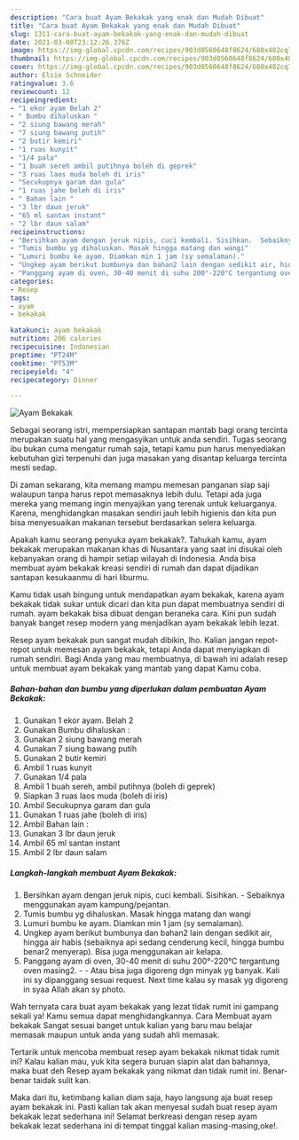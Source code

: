 ```yaml
---
description: "Cara buat Ayam Bekakak yang enak dan Mudah Dibuat"
title: "Cara buat Ayam Bekakak yang enak dan Mudah Dibuat"
slug: 1311-cara-buat-ayam-bekakak-yang-enak-dan-mudah-dibuat
date: 2021-03-08T23:12:26.376Z
image: https://img-global.cpcdn.com/recipes/903d0560648f8624/680x482cq70/ayam-bekakak-foto-resep-utama.jpg
thumbnail: https://img-global.cpcdn.com/recipes/903d0560648f8624/680x482cq70/ayam-bekakak-foto-resep-utama.jpg
cover: https://img-global.cpcdn.com/recipes/903d0560648f8624/680x482cq70/ayam-bekakak-foto-resep-utama.jpg
author: Elsie Schneider
ratingvalue: 3.6
reviewcount: 12
recipeingredient:
- "1 ekor ayam Belah 2"
- " Bumbu dihaluskan "
- "2 siung bawang merah"
- "7 siung bawang putih"
- "2 butir kemiri"
- "1 ruas kunyit"
- "1/4 pala"
- "1 buah sereh ambil putihnya boleh di geprek"
- "3 ruas laos muda boleh di iris"
- "Secukupnya garam dan gula"
- "1 ruas jahe boleh di iris"
- " Bahan lain "
- "3 lbr daun jeruk"
- "65 ml santan instant"
- "2 lbr daun salam"
recipeinstructions:
- "Bersihkan ayam dengan jeruk nipis, cuci kembali. Sisihkan.  Sebaiknya menggunakan ayam kampung/pejantan."
- "Tumis bumbu yg dihaluskan. Masak hingga matang dan wangi"
- "Lumuri bumbu ke ayam. Diamkan min 1 jam (sy semalaman)."
- "Ungkep ayam berikut bumbunya dan bahan2 lain dengan sedikit air, hingga air habis (sebaiknya api sedang cenderung kecil, hingga bumbu benar2 menyerap). Bisa juga menggunakan air kelapa."
- "Panggang ayam di oven, 30-40 menit di suhu 200°-220°C tergantung oven masing2.   Atau bisa juga digoreng dgn minyak yg banyak. Kali ini sy dipanggang sesuai request. Next time kalau sy masak yg digoreng in syaa Allah akan sy photo."
categories:
- Resep
tags:
- ayam
- bekakak

katakunci: ayam bekakak 
nutrition: 206 calories
recipecuisine: Indonesian
preptime: "PT24M"
cooktime: "PT53M"
recipeyield: "4"
recipecategory: Dinner

---
```



![Ayam Bekakak](https://img-global.cpcdn.com/recipes/903d0560648f8624/680x482cq70/ayam-bekakak-foto-resep-utama.jpg)

Sebagai seorang istri, mempersiapkan santapan mantab bagi orang tercinta merupakan suatu hal yang mengasyikan untuk anda sendiri. Tugas seorang ibu bukan cuma mengatur rumah saja, tetapi kamu pun harus menyediakan kebutuhan gizi terpenuhi dan juga masakan yang disantap keluarga tercinta mesti sedap.

Di zaman  sekarang, kita memang mampu memesan panganan siap saji walaupun tanpa harus repot memasaknya lebih dulu. Tetapi ada juga mereka yang memang ingin menyajikan yang terenak untuk keluarganya. Karena, menghidangkan masakan sendiri jauh lebih higienis dan kita pun bisa menyesuaikan makanan tersebut berdasarkan selera keluarga. 



Apakah kamu seorang penyuka ayam bekakak?. Tahukah kamu, ayam bekakak merupakan makanan khas di Nusantara yang saat ini disukai oleh kebanyakan orang di hampir setiap wilayah di Indonesia. Anda bisa membuat ayam bekakak kreasi sendiri di rumah dan dapat dijadikan santapan kesukaanmu di hari liburmu.

Kamu tidak usah bingung untuk mendapatkan ayam bekakak, karena ayam bekakak tidak sukar untuk dicari dan kita pun dapat membuatnya sendiri di rumah. ayam bekakak bisa dibuat dengan beraneka cara. Kini pun sudah banyak banget resep modern yang menjadikan ayam bekakak lebih lezat.

Resep ayam bekakak pun sangat mudah dibikin, lho. Kalian jangan repot-repot untuk memesan ayam bekakak, tetapi Anda dapat menyiapkan di rumah sendiri. Bagi Anda yang mau membuatnya, di bawah ini adalah resep untuk membuat ayam bekakak yang mantab yang dapat Kamu coba.

<!--inarticleads1-->

##### Bahan-bahan dan bumbu yang diperlukan dalam pembuatan Ayam Bekakak:

1. Gunakan 1 ekor ayam. Belah 2
1. Gunakan  Bumbu dihaluskan :
1. Gunakan 2 siung bawang merah
1. Gunakan 7 siung bawang putih
1. Gunakan 2 butir kemiri
1. Ambil 1 ruas kunyit
1. Gunakan 1/4 pala
1. Ambil 1 buah sereh, ambil putihnya (boleh di geprek)
1. Siapkan 3 ruas laos muda (boleh di iris)
1. Ambil Secukupnya garam dan gula
1. Gunakan 1 ruas jahe (boleh di iris)
1. Ambil  Bahan lain :
1. Gunakan 3 lbr daun jeruk
1. Ambil 65 ml santan instant
1. Ambil 2 lbr daun salam




<!--inarticleads2-->

##### Langkah-langkah membuat Ayam Bekakak:

1. Bersihkan ayam dengan jeruk nipis, cuci kembali. Sisihkan.  - Sebaiknya menggunakan ayam kampung/pejantan.
1. Tumis bumbu yg dihaluskan. Masak hingga matang dan wangi
1. Lumuri bumbu ke ayam. Diamkan min 1 jam (sy semalaman).
1. Ungkep ayam berikut bumbunya dan bahan2 lain dengan sedikit air, hingga air habis (sebaiknya api sedang cenderung kecil, hingga bumbu benar2 menyerap). Bisa juga menggunakan air kelapa.
1. Panggang ayam di oven, 30-40 menit di suhu 200°-220°C tergantung oven masing2.  -  - Atau bisa juga digoreng dgn minyak yg banyak. Kali ini sy dipanggang sesuai request. Next time kalau sy masak yg digoreng in syaa Allah akan sy photo.




Wah ternyata cara buat ayam bekakak yang lezat tidak rumit ini gampang sekali ya! Kamu semua dapat menghidangkannya. Cara Membuat ayam bekakak Sangat sesuai banget untuk kalian yang baru mau belajar memasak maupun untuk anda yang sudah ahli memasak.

Tertarik untuk mencoba membuat resep ayam bekakak nikmat tidak rumit ini? Kalau kalian mau, yuk kita segera buruan siapin alat dan bahannya, maka buat deh Resep ayam bekakak yang nikmat dan tidak rumit ini. Benar-benar taidak sulit kan. 

Maka dari itu, ketimbang kalian diam saja, hayo langsung aja buat resep ayam bekakak ini. Pasti kalian tak akan menyesal sudah buat resep ayam bekakak lezat sederhana ini! Selamat berkreasi dengan resep ayam bekakak lezat sederhana ini di tempat tinggal kalian masing-masing,oke!.

